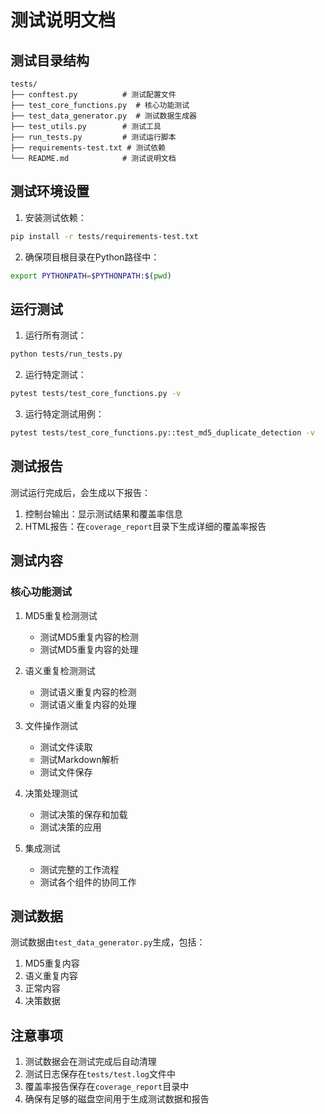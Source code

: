 # 测试说明文档

## 测试目录结构

```
tests/
├── conftest.py          # 测试配置文件
├── test_core_functions.py  # 核心功能测试
├── test_data_generator.py  # 测试数据生成器
├── test_utils.py        # 测试工具
├── run_tests.py         # 测试运行脚本
├── requirements-test.txt # 测试依赖
└── README.md            # 测试说明文档
```

## 测试环境设置

1. 安装测试依赖：

```bash
pip install -r tests/requirements-test.txt
```

2. 确保项目根目录在Python路径中：

```bash
export PYTHONPATH=$PYTHONPATH:$(pwd)
```

## 运行测试

1. 运行所有测试：

```bash
python tests/run_tests.py
```

2. 运行特定测试：

```bash
pytest tests/test_core_functions.py -v
```

3. 运行特定测试用例：

```bash
pytest tests/test_core_functions.py::test_md5_duplicate_detection -v
```

## 测试报告

测试运行完成后，会生成以下报告：

1. 控制台输出：显示测试结果和覆盖率信息
2. HTML报告：在`coverage_report`目录下生成详细的覆盖率报告

## 测试内容

### 核心功能测试

1. MD5重复检测测试
   - 测试MD5重复内容的检测
   - 测试MD5重复内容的处理

2. 语义重复检测测试
   - 测试语义重复内容的检测
   - 测试语义重复内容的处理

3. 文件操作测试
   - 测试文件读取
   - 测试Markdown解析
   - 测试文件保存

4. 决策处理测试
   - 测试决策的保存和加载
   - 测试决策的应用

5. 集成测试
   - 测试完整的工作流程
   - 测试各个组件的协同工作

## 测试数据

测试数据由`test_data_generator.py`生成，包括：

1. MD5重复内容
2. 语义重复内容
3. 正常内容
4. 决策数据

## 注意事项

1. 测试数据会在测试完成后自动清理
2. 测试日志保存在`tests/test.log`文件中
3. 覆盖率报告保存在`coverage_report`目录中
4. 确保有足够的磁盘空间用于生成测试数据和报告 